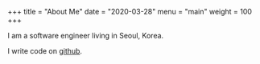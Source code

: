+++
title = "About Me"
date = "2020-03-28"
menu = "main"
weight = 100
+++

I am a software engineer living in Seoul, Korea.

I write code on [github](https://github.com/hueypark).
